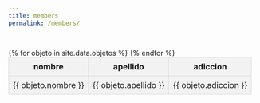 ```yaml
---
title: members
permalink: /members/

---
```

<style>
  table {
    border-collapse: collapse;
    width: 100%;
    max-width: 800px;
    margin: 0 auto;
    text-align: center;
  }

  th, td {
    padding: 8px;
    border: 1px solid #ddd;
  }

  th {
    background-color: #f2f2f2;
    font-weight: bold;
  }

  tr:nth-child(even) {
    background-color: #f2f2f2;
  }
</style>

<table>
  <tr>
    <th>nombre</th>
    <th>apellido</th>
    <th>adiccion</th>
  </tr>
  {% for objeto in site.data.objetos %}
  <tr>
    <td>{{ objeto.nombre }}</td>
    <td>{{ objeto.apellido }}</td>
    <td>{{ objeto.adiccion }}</td>
  </tr>
  {% endfor %}
</table>

